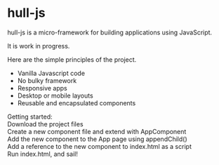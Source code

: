 # hull-js

hull-js is a micro-framework for building applications using JavaScript.

It is work in progress.

Here are the simple principles of the project.

* Vanilla Javascript code
* No bulky framework
* Responsive apps
* Desktop or mobile layouts
* Reusable and encapsulated components

Getting started:  
Download the project files  
Create a new component file and extend with AppComponent  
Add the new component to the App page using appendChild()  
Add a reference to the new component to index.html as a script  
Run index.html, and sail!
